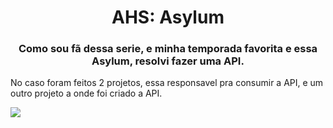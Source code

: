 <h1 align="center">AHS: Asylum</h1>
<h3 align="center">Como sou fã dessa serie, e minha temporada favorita e essa Asylum, resolvi fazer uma API.</h3>
<p>No caso foram feitos 2 projetos, essa responsavel pra consumir a API, e um outro projeto a onde foi criado a API.</p>
<img src='asylum.jpg'>
